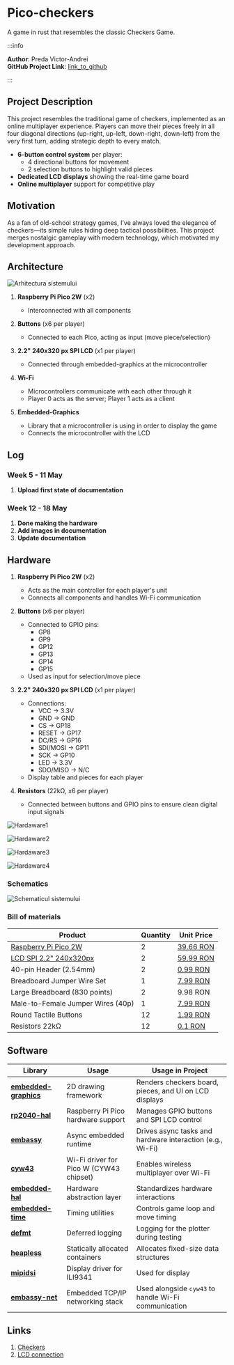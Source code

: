 # Pico-checkers
A game in rust that resembles the classic Checkers Game.

:::info 

**Author**: Preda Victor-Andrei \
**GitHub Project Link**: [link_to_github](https://github.com/UPB-PMRust-Students/proiect-victorandrei03)

:::

##  Project Description  
This project resembles the traditional game of checkers, implemented as an online multiplayer experience. Players can move their pieces freely in all four diagonal directions (up-right, up-left, down-right, down-left) from the very first turn, adding strategic depth to every match.
- **6-button control system** per player:  
  - 4 directional buttons for movement  
  - 2 selection buttons to highlight valid pieces  
- **Dedicated LCD displays** showing the real-time game board  
- **Online multiplayer** support for competitive play 


## Motivation
As a fan of old-school strategy games, I’ve always loved the elegance of checkers—its simple rules hiding deep tactical possibilities. This project merges nostalgic gameplay with modern technology, which motivated my development approach.


## Architecture

![Arhitectura sistemului](images/Architecture.webp)

1. **Raspberry Pi Pico 2W** (x2)  
   - Interconnected  with all components 

2. **Buttons** (x6 per player)  
   - Connected to each Pico, acting as input (move piece/selection) 

3. **2.2" 240x320 px SPI LCD** (x1 per player)  
   - Connected through embedded-graphics at the microcontroller

4. **Wi-Fi**
   - Microcontrollers communicate with each other through it
   - Player 0 acts as the server; Player 1 acts as a client

5. **Embedded-Graphics**
   - Library that a microcontroller is using in order to display the game
   - Connects the microcontroller with the LCD


## Log

### Week 5 - 11 May
1. **Upload first state of documentation**

### Week 12 - 18 May
1. **Done making the hardware**
2. **Add images in documentation**
3. **Update documentation**

## Hardware

1. **Raspberry Pi Pico 2W** (x2)  
   - Acts as the main controller for each player's unit  
   - Connects all components and handles Wi-Fi communication  

2. **Buttons** (x6 per player)  
   - Connected to GPIO pins:  
     - GP8   
     - GP9 
     - GP12  
     - GP13  
     - GP14  
     - GP15
    - Used as input for selection/move piece 

3. **2.2" 240x320 px SPI LCD** (x1 per player)  
   - Connections:  
     - VCC → 3.3V  
     - GND → GND  
     - CS → GP18  
     - RESET → GP17  
     - DC/RS → GP16  
     - SDI/MOSI → GP11  
     - SCK → GP10  
     - LED → 3.3V  
     - SDO/MISO → N/C
   - Display table and pieces for each player 

4. **Resistors** (22kΩ, x6 per player)  
   - Connected between buttons and GPIO pins to ensure clean digital input signals

![Hardaware1](images/hardware1.webp)

![Hardaware2](images/hardware2.webp)

![Hardaware3](images/hardware3.webp)

![Hardaware4](images/hardware4.webp)


### Schematics

![Schematicul sistemului](images/schematic_pm.webp)


### Bill of materials

| Product                          | Quantity | Unit Price |
|----------------------------------|----------|------------|
| [Raspberry Pi Pico 2W](https://www.raspberrypi.com/documentation/microcontrollers/pico-series.html)              | 2        | [39.66 RON](https://www.optimusdigital.ro/en/raspberry-pi-boards/13327-raspberry-pi-pico-2-w.html?search_query=Raspberry+Pi+Pico+2W&results=36)  |
| [LCD SPI 2.2" 240x320px](http://www.lcdwiki.com/2.2inch_SPI_Module_ILI9341_SKU:MSP2202)           | 2        | [59.99 RON](https://www.optimusdigital.ro/en/lcds/1260-lcd-spi-22-240x320-px.html?search_query=LCD+SPI+2.2%27%27+240x320+px&results=8)  |
| 40-pin Header (2.54mm)           | 2        | [0.99 RON](https://www.optimusdigital.ro/en/pin-headers/464-colored-40p-254-mm-pitch-male-pin-header-red.html)   |
| Breadboard Jumper Wire Set        | 1        | [7.99 RON](https://www.optimusdigital.ro/en/wires-with-connectors/12-breadboard-jumper-wire-set.html?search_query=0104210000001532&results=1)   |
| Large Breadboard (830 points)     | 2        | 9.98 RON   |
| Male-to-Female Jumper Wires (40p) | 1        | [7.99 RON](https://www.optimusdigital.ro/en/wires-with-connectors/92-female-male-wire40p-20-cm.html?search_query=0104210000001792&results=1)   |
| Round Tactile Buttons             | 12       | [1.99 RON](https://www.optimusdigital.ro/en/buttons-and-switches/1115-white-button-with-round-cover.html?search_query=0104210000009590&results=1)   |
| Resistors 22kΩ            | 12       | [0.1 RON](https://www.optimusdigital.ro/en/resistors/848-025w-22k-resistor.html?search_query=Resistor+22k&results=7)   |


## Software

| Library                                                                                      | Usage                                     | Usage in Project                                         |
|----------------------------------------------------------------------------------------------|-------------------------------------------|----------------------------------------------------------|
| [**embedded-graphics**](https://github.com/embedded-graphics/embedded-graphics)             | 2D drawing framework                      | Renders checkers board, pieces, and UI on LCD displays   |
| [**rp2040-hal**](https://github.com/rp-rs/rp-hal)                                            | Raspberry Pi Pico hardware support        | Manages GPIO buttons and SPI LCD control       |
| [**embassy**](https://github.com/embassy-rs/embassy)                                        | Async embedded runtime                    | Drives async tasks and hardware interaction (e.g., Wi-Fi)|
| [**cyw43**](https://github.com/embassy-rs/embassy/tree/main/embassy-net-driver/src/cyw43)   | Wi-Fi driver for Pico W (CYW43 chipset)   | Enables wireless multiplayer over Wi-Fi                  |
| [**embedded-hal**](https://github.com/rust-embedded/embedded-hal)                           | Hardware abstraction layer                | Standardizes hardware interactions                       |
| [**embedded-time**](https://github.com/FluenTech/embedded-time)                             | Timing utilities                          | Controls game loop and move timing                       |
| [**defmt**](https://github.com/knurling-rs/defmt)                                            | Deferred logging                          | Logging for the plotter during testing                   |
| [**heapless**](https://github.com/japaric/heapless)                                         | Statically allocated containers           | Allocates fixed-size data structures        |
| [**mipidsi**](https://github.com/almindor/mipidsi)                                           | Display driver for ILI9341                 | Used for display          |
| [**embassy-net**](https://github.com/embassy-rs/embassy/tree/main/embassy-net)              | Embedded TCP/IP networking stack          | Used alongside `cyw43` to handle Wi-Fi communication     |


## Links

1. [Checkers](https://sites.harding.edu/dsteil/440/documents/giveaway%20checkers%20rules.htm)
2. [LCD connection](https://www.youtube.com/watch?v=RtQqXMeYpqI&t=90s&ab_channel=educ8s.tv)